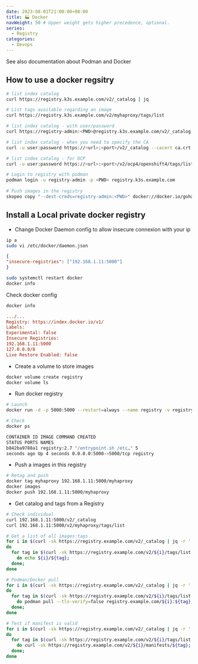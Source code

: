 ```yaml
---
date: 2023-08-01T21:00:00+08:00
title: 🏭 Docker
navWeight: 50 # Upper weight gets higher precedence, optional.
series:
  - Registry
categories:
  - Devops
---
```


See also documentation about Podman and Docker

## How to use a docker regsitry   

```bash 
# list index catalog
curl https://registry.k3s.example.com/v2/_catalog | jq

# List tags available regarding an image
curl https://registry.k3s.example.com/v2/myhaproxy/tags/list

# list index catalog - with user/password
curl https://registry-admin:<PWD>@registry.k3s.example.com/v2/_catalog | jq

# list index catalog - when you need to specify the CA 
curl -u user:password https://<url>:<port>/v2/_catalog --cacert ca.crt | jq

# list index catalog - for OCP 
curl -u user:password https://<url>:<port>/v2/ocp4/openshift4/tags/list | jq

# Login to registry with podman
podman login -u registry-admin -p <PWD> registry.k3s.example.com
 
# Push images in the registry
skopeo copy "--dest-creds=registry-admin:<PWD>" docker://docker.io/goharbor/harbor-core:v2.6.1 docker://registry.k3s.example.com/goharbor/harbor-core:v2.6.1
```
 

## Install a Local private docker registry

* Change Docker Daemon config to allow insecure connexion with your ip

```bash
ip a
sudo vi /etc/docker/daemon.json
```

```json
{
"insecure-registries": ["192.168.1.11:5000"]
}
```

```bash
sudo systemctl restart docker
docker info
```

Check docker config 
```bash
docker info
```

```ini
.../...
Registry: https://index.docker.io/v1/
Labels:
Experimental: false
Insecure Registries:
192.168.1.11:5000
127.0.0.0/8
Live Restore Enabled: false
```

* Create a volume to store images 

```bash
docker volume create registry
docker volume ls
```

* Run docker registry

```bash
# Launch
docker run -d -p 5000:5000 --restart=always --name registry -v registry:/var/lib/registry registry:2.7

# Check
docker ps

CONTAINER ID IMAGE COMMAND CREATED
STATUS PORTS NAMES
b842ba9788a1 registry:2.7 "/entrypoint.sh /etc…" 5
seconds ago Up 4 seconds 0.0.0.0:5000->5000/tcp registry
```

* Push a images in this registry 

```bash
# Retag and push
docker tag myhaproxy 192.168.1.11:5000/myhaproxy
docker images
docker push 192.168.1.11:5000/myhaproxy
```

* Get catalog and tags from a Registry

```bash
# Check individual 
curl 192.168.1.11:5000/v2/_catalog
curl 192.168.1.11:5000/v2/myhaproxy/tags/list

# Get a list of all images:tags 
for i in $(curl -sk https://registry.example.com/v2/_catalog | jq -r '.repositories[]'); 
do 
  for tag in $(curl -sk https://registry.example.com/v2/${i}/tags/list | jq -r '.tags[]'); 
    do echo ${i}/${tag}; 
  done; 
done

# Podman/Docker pull
for i in $(curl -sk https://registry.example.com/v2/_catalog | jq -r '.repositories[]'); 
do 
  for tag in $(curl -sk https://registry.example.com/v2/${i}/tags/list | jq -r '.tags[]'); 
    do podman pull --tls-verify=false registry.example.com/${i}:${tag};
  done; 
done

# Test if manifest is valid
for i in $(curl -sk https://registry.example.com/v2/_catalog | jq -r '.repositories[]'); 
do 
  for tag in $(curl -sk https://registry.example.com/v2/${i}/tags/list | jq -r '.tags[]'); 
    do curl -sk https://registry.example.com/v2/${i}/manifests/${tag};
  done; 
done
```
